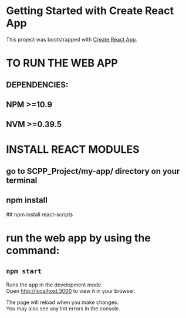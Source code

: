 # Getting Started with Create React App

This project was bootstrapped with [Create React App](https://github.com/facebook/create-react-app).

# TO RUN THE WEB APP
## DEPENDENCIES:
## NPM >=10.9
## NVM >=0.39.5

# INSTALL REACT MODULES 
## go to SCPP_Project/my-app/  directory on your terminal
## npm install
## npm install react-scripts

# run the web app by using the command:
## `npm start`

Runs the app in the development mode.\
Open [http://localhost:3000](http://localhost:3000) to view it in your browser.

The page will reload when you make changes.\
You may also see any lint errors in the console.
